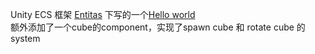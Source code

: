 Unity ECS 框架 [Entitas](https://github.com/sschmid/Entitas-CSharp) 下写的一个[Hello world](https://github.com/sschmid/Entitas-CSharp/wiki/Unity-Tutorial-Hello-World)  
额外添加了一个cube的component，实现了spawn cube 和 rotate cube 的system
